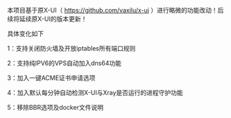 本项目基于原X-UI（ https://github.com/vaxilu/x-ui ）进行略微的功能改动！后续将延续原X-UI的版本更新！

具体变化如下

1：支持关闭防火墙及开放iptables所有端口规则

2：支持纯IPV6的VPS自动加入dns64功能

3：加入一键ACME证书申请选项

4：加入默认每分钟自动检测X-UI与Xray是否运行的进程守护功能

5：移除BBR选项及docker文件说明
